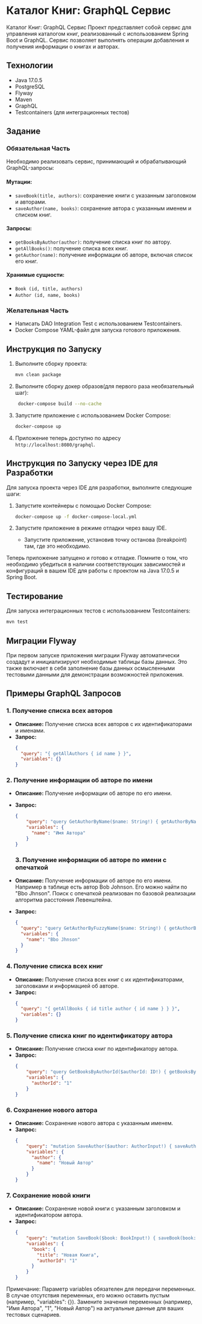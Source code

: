 # Каталог Книг: GraphQL Сервис


Каталог Книг: GraphQL Сервис
Проект представляет собой сервис для управления каталогом книг, реализованный с использованием Spring Boot и GraphQL. Сервис позволяет выполнять операции добавления и получения информации о книгах и авторах.

## Технологии

- Java 17.0.5
- PostgreSQL
- Flyway
- Maven
- GraphQL
- Testcontainers (для интеграционных тестов)

## Задание

### Обязательная Часть

Необходимо реализовать сервис, принимающий и обрабатывающий GraphQL-запросы:

#### Мутации:

- `saveBook(title, authors)`: сохранение книги с указанным заголовком и авторами.
- `saveAuthor(name, books)`: сохранение автора с указанным именем и списком книг.

#### Запросы:

- `getBooksByAuthor(author)`: получение списка книг по автору.
- `getAllBooks()`: получение списка всех книг.
- `getAuthor(name)`: получение информации об авторе, включая список его книг.

#### Хранимые сущности:

- `Book (id, title, authors)`
- `Author (id, name, books)`

### Желательная Часть

- Написать DAO Integration Test с использованием Testcontainers.
- Docker Compose YAML-файл для запуска готового приложения.

## Инструкция по Запуску

1. Выполните сборку проекта:

    ```bash
    mvn clean package
    ```
2. Выполните сборку докер образов(для первого раза необязательный шаг):

   ```bash
    docker-compose build --no-cache
    ```

3. Запустите приложение с использованием Docker Compose:

    ```bash
    docker-compose up
    ```

4. Приложение теперь доступно по адресу `http://localhost:8080/graphql`.

## Инструкция по Запуску через IDE для Разработки

Для запуска проекта через IDE для разработки, выполните следующие шаги:

1. Запустите контейнеры с помощью Docker Compose:

    ```bash
    docker-compose up -f docker-compose-local.yml
    ```

2. Запустите приложение в режиме отладки через вашу IDE.
   
   - Запустите приложение, установив точку останова (breakpoint) там, где это необходимо.

Теперь приложение запущено и готово к отладке. Помните о том, что необходимо убедиться в наличии соответствующих зависимостей и конфигураций в вашем IDE для работы с проектом на Java 17.0.5 и Spring Boot.

## Тестирование

Для запуска интеграционных тестов с использованием Testcontainers:

```bash
mvn test
```

## Миграции Flyway
При первом запуске приложения миграции Flyway автоматически создадут и инициализируют необходимые таблицы базы данных. Это также включает в себя заполнение базы данных осмысленными тестовыми данными для демонстрации возможностей приложения.

## Примеры GraphQL Запросов

### 1. Получение списка всех авторов

- **Описание:** Получение списка всех авторов с их идентификаторами и именами.
- **Запрос:**
  ```json
  {
    "query": "{ getAllAuthors { id name } }",
    "variables": {}
  }
  ```

### 2. Получение информации об авторе по имени

- **Описание:** Получение информации об авторе по его имени.
- **Запрос:**
  ```json
  {
      "query": "query GetAuthorByName($name: String!) { getAuthorByName(name: $name) { id name } }",
      "variables": {
        "name": "Имя Автора"
      }
  }
  ```

  ### 3. Получение информации об авторе по имени c опечаткой

- **Описание:** Получение информации об авторе по его имени. Например в таблице есть автор Bob Johnson. Его можно найти по "Bbo Jhnson". Поиск с опечаткой реализован по базовой реализации алгоритма расстояния Левенштейна. 
- **Запрос:**
  ```json
  {
    "query": "query GetAuthorByFuzzyName($name: String!) { getAuthorByFuzzyName(name: $name) { id name } }",
    "variables": {
      "name": "Bbo Jhnson"
    }
  }
  ```

### 4. Получение списка всех книг

- **Описание:** Получение списка всех книг с их идентификаторами, заголовками и информацией об авторе.
- **Запрос:**
  ```json
  {
    "query": "{ getAllBooks { id title author { id name } } }",
    "variables": {}
  }
  ```

### 5. Получение списка книг по идентификатору автора

- **Описание:** Получение списка книг по идентификатору автора.
- **Запрос:**
  ```json
  {
      "query": "query GetBooksByAuthorId($authorId: ID!) { getBooksByAuthorId(authorId: $authorId) { id title author { id name } } }",
      "variables": {
        "authorId": "1"
      }
  }
  ```

### 6. Сохранение нового автора

- **Описание:** Сохранение нового автора с указанным именем.
- **Запрос:**
  ```json
  {
      "query": "mutation SaveAuthor($author: AuthorInput!) { saveAuthor(author: $author) { id name } }",
      "variables": {
        "author": {
          "name": "Новый Автор"
        }
      }
  }
  ```

### 7. Сохранение новой книги

- **Описание:** Сохранение новой книги с указанным заголовком и идентификатором автора.
- **Запрос:**
  ```json
  {
      "query": "mutation SaveBook($book: BookInput!) { saveBook(book: $book) { id title author { id name } } }",
      "variables": {
        "book": {
          "title": "Новая Книга",
          "authorId": "1"
        }
      }
  }
  ```

Примечание: Параметр variables обязателен для передачи переменных. В случае отсутствия переменных, его можно оставить пустым (например, "variables": {}).
Замените значения переменных (например, "Имя Автора", "1", "Новый Автор") на актуальные данные для ваших тестовых сценариев.
